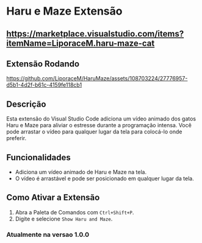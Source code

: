 # Haru e Maze Extensão
## https://marketplace.visualstudio.com/items?itemName=LiporaceM.haru-maze-cat

## Extensão Rodando

https://github.com/LiporaceM/HaruMaze/assets/108703224/27776957-d5b1-4d2f-b61c-4159fe118cb1

## Descrição

Esta extensão do Visual Studio Code adiciona um vídeo animado dos gatos Haru e Maze para aliviar o estresse durante a programação intensa. Você pode arrastar o vídeo para qualquer lugar da tela para colocá-lo onde preferir.

## Funcionalidades

- Adiciona um vídeo animado de Haru e Maze na tela.
- O vídeo é arrastável e pode ser posicionado em qualquer lugar da tela.

## Como Ativar a Extensão

1. Abra a Paleta de Comandos com `Ctrl+Shift+P`.
2. Digite e selecione `Show Haru and Maze`.

### Atualmente na versao 1.0.0
